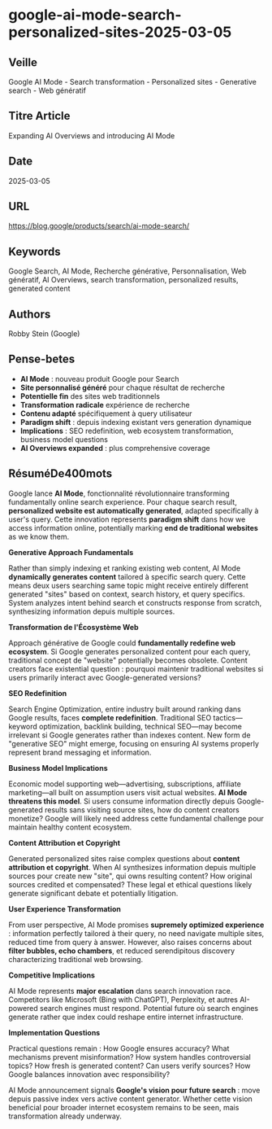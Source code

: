 # google-ai-mode-search-personalized-sites-2025-03-05

## Veille
Google AI Mode - Search transformation - Personalized sites - Generative search - Web génératif

## Titre Article
Expanding AI Overviews and introducing AI Mode

## Date
2025-03-05

## URL
https://blog.google/products/search/ai-mode-search/

## Keywords
Google Search, AI Mode, Recherche générative, Personnalisation, Web génératif, AI Overviews, search transformation, personalized results, generated content

## Authors
Robby Stein (Google)

## Pense-betes
- **AI Mode** : nouveau produit Google pour Search
- **Site personnalisé généré** pour chaque résultat de recherche
- **Potentielle fin** des sites web traditionnels
- **Transformation radicale** expérience de recherche
- **Contenu adapté** spécifiquement à query utilisateur
- **Paradigm shift** : depuis indexing existant vers generation dynamique
- **Implications** : SEO redefinition, web ecosystem transformation, business model questions
- **AI Overviews expanded** : plus comprehensive coverage

## RésuméDe400mots

Google lance **AI Mode**, fonctionnalité révolutionnaire transforming fundamentally online search experience. Pour chaque search result, **personalized website est automatically generated**, adapted specifically à user's query. Cette innovation represents **paradigm shift** dans how we access information online, potentially marking **end de traditional websites** as we know them.

**Generative Approach Fundamentals**

Rather than simply indexing et ranking existing web content, AI Mode **dynamically generates content** tailored à specific search query. Cette means deux users searching same topic might receive entirely different generated "sites" based on context, search history, et query specifics. System analyzes intent behind search et constructs response from scratch, synthesizing information depuis multiple sources.

**Transformation de l'Écosystème Web**

Approach générative de Google could **fundamentally redefine web ecosystem**. Si Google generates personalized content pour each query, traditional concept de "website" potentially becomes obsolete. Content creators face existential question : pourquoi maintenir traditional websites si users primarily interact avec Google-generated versions?

**SEO Redefinition**

Search Engine Optimization, entire industry built around ranking dans Google results, faces **complete redefinition**. Traditional SEO tactics—keyword optimization, backlink building, technical SEO—may become irrelevant si Google generates rather than indexes content. New form de "generative SEO" might emerge, focusing on ensuring AI systems properly represent brand messaging et information.

**Business Model Implications**

Economic model supporting web—advertising, subscriptions, affiliate marketing—all built on assumption users visit actual websites. **AI Mode threatens this model**. Si users consume information directly depuis Google-generated results sans visiting source sites, how do content creators monetize? Google will likely need address cette fundamental challenge pour maintain healthy content ecosystem.

**Content Attribution et Copyright**

Generated personalized sites raise complex questions about **content attribution et copyright**. When AI synthesizes information depuis multiple sources pour create new "site", qui owns resulting content? How original sources credited et compensated? These legal et ethical questions likely generate significant debate et potentially litigation.

**User Experience Transformation**

From user perspective, AI Mode promises **supremely optimized experience** : information perfectly tailored à their query, no need navigate multiple sites, reduced time from query à answer. However, also raises concerns about **filter bubbles, echo chambers**, et reduced serendipitous discovery characterizing traditional web browsing.

**Competitive Implications**

AI Mode represents **major escalation** dans search innovation race. Competitors like Microsoft (Bing with ChatGPT), Perplexity, et autres AI-powered search engines must respond. Potential future où search engines generate rather que index could reshape entire internet infrastructure.

**Implementation Questions**

Practical questions remain : How Google ensures accuracy? What mechanisms prevent misinformation? How system handles controversial topics? How fresh is generated content? Can users verify sources? How Google balances innovation avec responsibility?

AI Mode announcement signals **Google's vision pour future search** : move depuis passive index vers active content generator. Whether cette vision beneficial pour broader internet ecosystem remains to be seen, mais transformation already underway.
